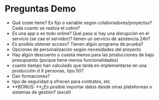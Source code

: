 # Preguntas Demo

- Qué coste tiene? Es fijo o variable según colaboradores/proyectos? Cada cuanto se realiza el cobro?
- Es una app o es todo online? Qué pasa si hay una disrupción en el servicio (se cae el servidor)?  tienen un servicio de asistencia 24h?
- Es posible obtener acceso? Tienen algún programa de prueba?
- Opciones de personalización según necesidades del proyecto
- Hay algún descuento o cuesta menos para las producciones de bajo presupuesto (porque tiene menos funcionalidades)
- cuanto tiempo han calculado que tarda en implementarse en una producción d X personas, tipo 50?
- Dan formaciones?
- tipo de seguridad q ofrecen para contratos, etc
- **BONUS: **¿Es posible importar datos desde otras plataformas o sistemas de gestión? (excel)
